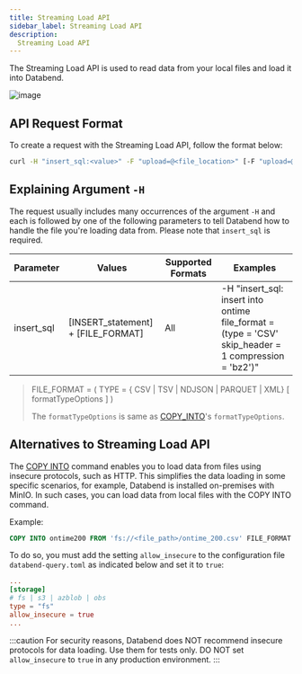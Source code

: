 ```yaml
---
title: Streaming Load API
sidebar_label: Streaming Load API
description:
  Streaming Load API
---
```


The Streaming Load API is used to read data from your local files and load it into Databend.

![image](/img/load/load-data-from-local-fs.png)

## API Request Format

To create a request with the Streaming Load API, follow the format below:

```bash
curl -H "insert_sql:<value>" -F "upload=@<file_location>" [-F "upload=@<file_location>"] -XPUT http://<user_name>:[password]@<http_handler_host>:<http_handler_port>/v1/streaming_load
```
## Explaining Argument `-H`

The request usually includes many occurrences of the argument `-H` and each is followed by one of the following parameters to tell Databend how to handle the file you're loading data from. Please note that `insert_sql` is required.

| Parameter               | Values                              | Supported Formats         | Examples                                                                                                                              |
|-------------------------|-------------------------------------|---------------------------|---------------------------------------------------------------------------------------------------------------------------------------|
| insert_sql              | [INSERT_statement] +  [FILE_FORMAT] | All                       | -H "insert_sql: insert into ontime file_format = (type = 'CSV' skip_header = 1 compression = 'bz2')"                                                                                        |                                                                                                                                                                                          | CSV                       |                                                                                                                                       |


> FILE_FORMAT = ( TYPE = { CSV | TSV | NDJSON | PARQUET | XML} [ formatTypeOptions ] )
> 
> The `formatTypeOptions` is same as [COPY_INTO](../../14-sql-commands/10-dml/dml-copy-into-table.md)'s `formatTypeOptions`.
## Alternatives to Streaming Load API

The [COPY INTO](../../14-sql-commands/10-dml/dml-copy-into-table.md) command enables you to load data from files using insecure protocols, such as HTTP. This simplifies the data loading in some specific scenarios, for example, Databend is installed on-premises with MinIO. In such cases, you can load data from local files with the COPY INTO command. 

Example:

```sql
COPY INTO ontime200 FROM 'fs://<file_path>/ontime_200.csv' FILE_FORMAT = (type = 'CSV' field_delimiter = ','  record_delimiter = '\n' skip_header = 1);
```
To do so, you must add the setting `allow_insecure` to the configuration file `databend-query.toml` as indicated below and set it to `true`:

```toml
...
[storage]
# fs | s3 | azblob | obs
type = "fs"
allow_insecure = true
...
```

:::caution
For security reasons, Databend does NOT recommend insecure protocols for data loading. Use them for tests only. DO NOT set `allow_insecure` to `true` in any production environment. 
:::